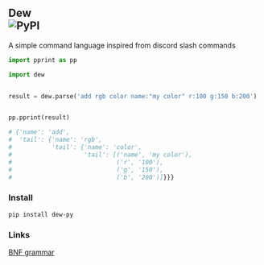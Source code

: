 
## Dew <br>![PyPI](https://img.shields.io/pypi/v/dew-py?label=version)


A simple command language inspired from discord slash commands

```py
import pprint as pp

import dew


result = dew.parse('add rgb color name:"my color" r:100 g:150 b:200')


pp.pprint(result)

# {'name': 'add',
#  'tail': {'name': 'rgb',
#           'tail': {'name': 'color',
#                    'tail': [('name', 'my color'),
#                             ('r', '100'),
#                             ('g', '150'),
#                             ('b', '200')]}}}
```

### Install

```
pip install dew-py
```

### Links

[BNF grammar](grammar.bnf)
